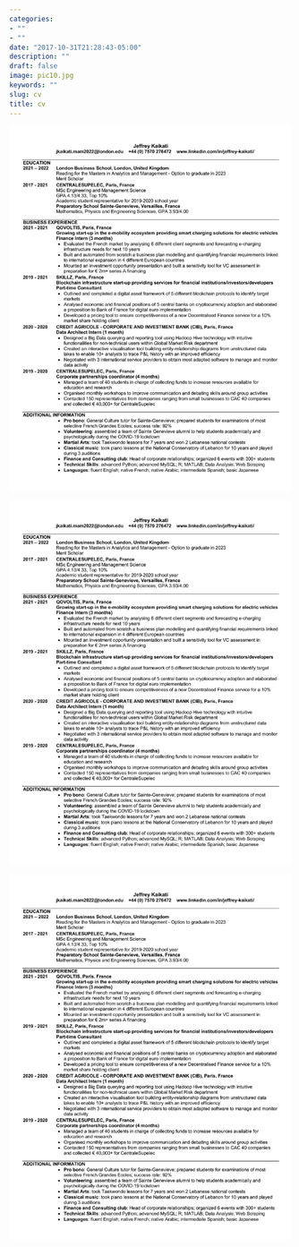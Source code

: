 ```yaml
---
categories:
- ""
- ""
date: "2017-10-31T21:28:43-05:00"
description: ""
draft: false
image: pic10.jpg
keywords: ""
slug: cv
title: cv
---
```



![image info](LBS3-CV.jpg)

![alt text](LBS3-CV.jpg "CV")

![title](Images/LBS3-CV.jpg)